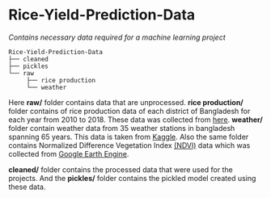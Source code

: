 # Rice-Yield-Prediction-Data

*Contains necessary data required for a machine learning project*

```
Rice-Yield-Prediction-Data
├── cleaned
├── pickles
└── raw
     ├── rice production
     └── weather                    
```
Here **raw/** folder contains data that are unprocessed. **rice production/** folder contains of rice production data of each district of Bangladesh for each year from 2010 to 2018.
These data was collected from [here](http://www.bbs.gov.bd/site/page/3e838eb6-30a2-4709-be85-40484b0c16c6/%E0%A6%95%E0%A7%83%E0%A6%B7%E0%A6%BF-%E0%A6%AA%E0%A6%B0%E0%A6%BF%E0%A6%B8%E0%A6%82%E0%A6%96%E0%A7%8D%E0%A6%AF%E0%A6%BE%E0%A6%A8-%E0%A6%AC%E0%A6%B0%E0%A7%8D%E0%A6%B7%E0%A6%97%E0%A7%8D%E0%A6%B0%E0%A6%A8%E0%A7%8D%E0%A6%A5). **weather/** folder contain weather data from 35 weather stations in bangladesh spanning 65 years. This data is taken from [Kaggle](https://www.kaggle.com/emonreza/65-years-of-weather-data-bangladesh-preprocessed). Also the same folder contains Normalized Difference Vegetation Index [(NDVI)](https://en.wikipedia.org/wiki/Normalized_difference_vegetation_index) data which was collected from [Google Earth Engine](https://earthengine.google.com/).

**cleaned/** folder contains the processed data that were used for the projects. And the **pickles/** folder contains the pickled model created using these data.

